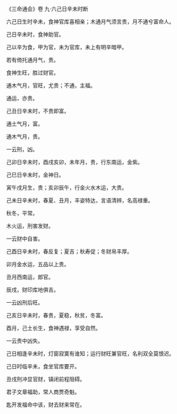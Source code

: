 《三命通会》卷 九·六己日辛未时断

六己日生时辛未，食神官库喜相亲；木通月气须言贵，月不通兮富命人。

己日辛未时，食神助官。

己以辛为食，甲为官，未为官库，未上有明辛暗甲。

若有倚托通月气，贵。

食神生旺，胜过财官。

通木气月，官旺，尤贵；不通，主福。

通运，亦贵。

己丑日辛未时，不贵即富。

通土气月，富。

通木气月，贵。

一云刑，凶。

己卯日辛未时，酉戌亥卯，未年月，贵，行东南运，金紫。

己巳日辛未时，金神日。

寅午戌月生，贵；亥卯辰午，行金火水木运，大贵。

己未日辛未时，春夏、丑月，丰姿特达，言语清辨，名高禄重。

秋冬，平常。

木火运，刑害发财。

一云财中自害。

己酉日辛未时，春反复；夏吉；秋寿促；冬财帛丰厚。

卯月金水运，五品以上贵。

丑月西南运，郎官。

辰戌，财印库地俱吉。

一云凶刑后旺。

己亥日辛未时，春贵，夏稳，秋贫，冬富。

酉月，己土长生，食神遇禄，享受自然。

一云贵中凶失。

己日相逢辛未时，灯窗寂寞有谁知；运行财旺兼官旺，名利双全莫恨迟。

己日时临辛未，食坐官库要开。

丑戌刑冲显官财，镇闭前程阻碍。

君子文章福助，常人商贾奇魁。

匙开发福命中该，财去财来常在。

